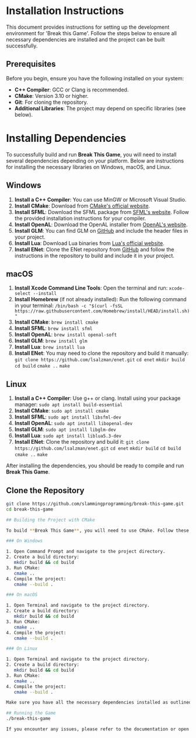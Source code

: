 # Installation Instructions

This document provides instructions for setting up the development environment for 'Break this Game'. Follow the steps below to ensure all necessary dependencies are installed and the project can be built successfully.

## Prerequisites

Before you begin, ensure you have the following installed on your system:

- **C++ Compiler**: GCC or Clang is recommended.
- **CMake**: Version 3.10 or higher.
- **Git**: For cloning the repository.
- **Additional Libraries**: The project may depend on specific libraries (see below).

# Installing Dependencies

To successfully build and run **Break This Game**, you will need to install several dependencies depending on your platform. Below are instructions for installing the necessary libraries on Windows, macOS, and Linux.

## Windows

1. **Install a C++ Compiler**: You can use MinGW or Microsoft Visual Studio.
2. **Install CMake**: Download from [CMake's official website](https://cmake.org/download/).
3. **Install SFML**: Download the SFML package from [SFML's website](https://www.sfml-dev.org/download.php). Follow the provided installation instructions for your compiler.
4. **Install OpenAL**: Download the OpenAL installer from [OpenAL's website](https://openal.org/downloads/).
5. **Install GLM**: You can find GLM on [GitHub](https://github.com/g-truc/glm) and include the header files in your project.
6. **Install Lua**: Download Lua binaries from [Lua's official website](https://www.lua.org/download.html).
7. **Install ENet**: Clone the ENet repository from [GitHub](https://github.com/lsalzman/enet) and follow the instructions in the repository to build and include it in your project.

## macOS

1. **Install Xcode Command Line Tools**: Open the terminal and run: `xcode-select --install`
2. **Install Homebrew** (if not already installed): Run the following command in your terminal: `/bin/bash -c "$(curl -fsSL https://raw.githubusercontent.com/Homebrew/install/HEAD/install.sh)"`
3. **Install CMake**: `brew install cmake`
4. **Install SFML**: `brew install sfml`
5. **Install OpenAL**: `brew install openal-soft`
6. **Install GLM**: `brew install glm`
7. **Install Lua**: `brew install lua`
8. **Install ENet**: You may need to clone the repository and build it manually: 
   `git clone https://github.com/lsalzman/enet.git` 
   `cd enet` 
   `mkdir build` 
   `cd build` 
   `cmake ..` 
   `make`

## Linux

1. **Install a C++ Compiler**: Use g++ or clang. Install using your package manager: `sudo apt install build-essential`
2. **Install CMake**: `sudo apt install cmake`
3. **Install SFML**: `sudo apt install libsfml-dev`
4. **Install OpenAL**: `sudo apt install libopenal-dev`
5. **Install GLM**: `sudo apt install libglm-dev`
6. **Install Lua**: `sudo apt install liblua5.3-dev`
7. **Install ENet**: Clone the repository and build it: 
   `git clone https://github.com/lsalzman/enet.git` 
   `cd enet` 
   `mkdir build` 
   `cd build` 
   `cmake ..` 
   `make`

After installing the dependencies, you should be ready to compile and run **Break This Game**.

## Clone the Repository

```bash
git clone https://github.com/slammingprogramming/break-this-game.git
cd break-this-game

## Building the Project with CMake

To build **Break This Game**, you will need to use CMake. Follow these steps based on your platform:

### On Windows

1. Open Command Prompt and navigate to the project directory.
2. Create a build directory:
   mkdir build && cd build
3. Run CMake:
   cmake ..
4. Compile the project:
   cmake --build .

### On macOS

1. Open Terminal and navigate to the project directory.
2. Create a build directory:
   mkdir build && cd build
3. Run CMake:
   cmake ..
4. Compile the project:
   cmake --build .

### On Linux

1. Open Terminal and navigate to the project directory.
2. Create a build directory:
   mkdir build && cd build
3. Run CMake:
   cmake ..
4. Compile the project:
   cmake --build .

Make sure you have all the necessary dependencies installed as outlined in the Dependencies section.

## Running the Game
./break-this-game

If you encounter any issues, please refer to the documentation or open an issue in the GitHub repository.
